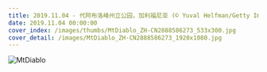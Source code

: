 ```yaml
---
title: 2019.11.04 - 代阿布洛峰州立公园，加利福尼亚 (© Yuval Helfman/Getty Images)
date: 2019.11.04 00:00:00
cover_index: /images/thumbs/MtDiablo_ZH-CN2888586273_533x300.jpg
cover_detail: /images/MtDiablo_ZH-CN2888586273_1920x1080.jpg
---
```


![MtDiablo](/images/MtDiablo_ZH-CN2888586273_1920x1080.jpg)
